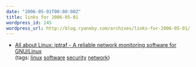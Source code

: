 ```yaml
---
date: "2006-05-01T00:00:00Z"
title: links for 2006-05-01
wordpress_id: 245
wordpress_url: http://blog.ryaneby.com/archives/links-for-2006-05-01/
---
```

<ul class="delicious">
	<li>
		<div class="delicious-link"><a href="http://linuxhelp.blogspot.com/2006/04/iptraf-reliable-network-monitoring.html">All about Linux: iptraf - A reliable network monitoring software for GNU/Linux</a></div>
		<div class="delicious-tags">(tags: <a href="http://del.icio.us/eby/linux">linux</a> <a href="http://del.icio.us/eby/software">software</a> <a href="http://del.icio.us/eby/security">security</a> <a href="http://del.icio.us/eby/network">network</a>)</div>
	</li>
</ul>
